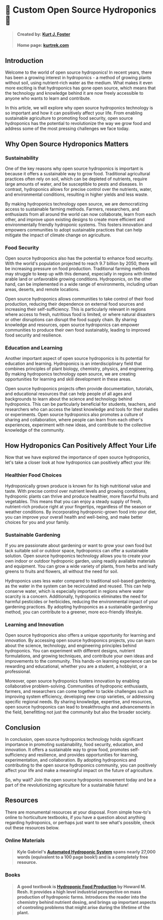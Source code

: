 
# :herb: Custom Open Source Hydroponics :evergreen_tree:

> #### Created by: [Kurt J. Foster](https://kfost.com/ "Heading link")
> #### Home page: [kurtrek.com](https://kurtrek.com/ "Heading link")

## Introduction

Welcome to the world of open source hydroponics! In recent years, there has been a growing interest in hydroponics - a method of growing plants without soil, using nutrient-rich water as the medium. What makes it even more exciting is that hydroponics has gone open source, which means that the technology and knowledge behind it are now freely accessible to anyone who wants to learn and contribute.

In this article, we will explore why open source hydroponics technology is so important and how it can positively affect your life. From enabling sustainable agriculture to promoting food security, open source hydroponics has the potential to revolutionize the way we grow food and address some of the most pressing challenges we face today.

## Why Open Source Hydroponics Matters

### Sustainability

One of the key reasons why open source hydroponics is important is because it offers a sustainable way to grow food. Traditional agricultural practices often rely on soil, which can be depleted of nutrients, require large amounts of water, and be susceptible to pests and diseases. In contrast, hydroponics allows for precise control over the nutrients, water, and environmental conditions, resulting in higher yields and less waste.

By making hydroponics technology open source, we are democratizing access to sustainable farming methods. Farmers, researchers, and enthusiasts from all around the world can now collaborate, learn from each other, and improve upon existing designs to create more efficient and environmentally friendly hydroponic systems. This fosters innovation and empowers communities to adopt sustainable practices that can help mitigate the impact of climate change on agriculture.

### Food Security

Open source hydroponics also has the potential to enhance food security. With the world's population projected to reach 9.7 billion by 2050, there will be increasing pressure on food production. Traditional farming methods may struggle to keep up with this demand, especially in regions with limited arable land or unfavorable growing conditions. Hydroponics, on the other hand, can be implemented in a wide range of environments, including urban areas, deserts, and remote locations.

Open source hydroponics allows communities to take control of their food production, reducing their dependence on external food sources and increasing their self-sufficiency. This is particularly relevant in regions where access to fresh, nutritious food is limited, or where natural disasters or other disruptions can disrupt the food supply chain. By sharing knowledge and resources, open source hydroponics can empower communities to produce their own food sustainably, leading to improved food security and resilience.

### Education and Learning

Another important aspect of open source hydroponics is its potential for education and learning. Hydroponics is an interdisciplinary field that combines principles of plant biology, chemistry, physics, and engineering. By making hydroponics technology open source, we are creating opportunities for learning and skill development in these areas.

Open source hydroponics projects often provide documentation, tutorials, and educational resources that can help people of all ages and backgrounds to learn about the science and technology behind hydroponics. This can be particularly beneficial for students, teachers, and researchers who can access the latest knowledge and tools for their studies or experiments. Open source hydroponics also promotes a culture of sharing and collaboration, where people can learn from each other's experiences, experiment with new ideas, and contribute to the collective knowledge of the community.

## How Hydroponics Can Positively Affect Your Life

Now that we have explored the importance of open source hydroponics, let's take a closer look at how hydroponics can positively affect your life:

### Healthier Food Choices

Hydroponically grown produce is known for its high nutritional value and taste. With precise control over nutrient levels and growing conditions, hydroponic plants can thrive and produce healthier, more flavorful fruits and vegetables. This means that you can enjoy a steady supply of fresh, nutrient-rich produce right at your fingertips, regardless of the season or weather conditions. By incorporating hydroponic-grown food into your diet, you can improve your overall health and well-being, and make better choices for you and your family.

### Sustainable Gardening

If you are passionate about gardening or want to grow your own food but lack suitable soil or outdoor space, hydroponics can offer a sustainable solution. Open source hydroponics technology allows you to create your own indoor or outdoor hydroponic garden, using readily available materials and equipment. You can grow a wide variety of plants, from herbs and leafy greens to fruits and flowers, all without the need for soil.

Hydroponics uses less water compared to traditional soil-based gardening, as the water in the system can be recirculated and reused. This can help conserve water, which is especially important in regions where water scarcity is a concern. Additionally, hydroponics eliminates the need for harmful pesticides or herbicides, reducing the environmental impact of your gardening practices. By adopting hydroponics as a sustainable gardening method, you can contribute to a greener, more eco-friendly lifestyle.

### Learning and Innovation

Open source hydroponics also offers a unique opportunity for learning and innovation. By accessing open source hydroponics projects, you can learn about the science, technology, and engineering principles behind hydroponics. You can experiment with different designs, nutrient formulations, and growing techniques, and contribute your own ideas and improvements to the community. This hands-on learning experience can be rewarding and educational, whether you are a student, a hobbyist, or a professional.

Moreover, open source hydroponics fosters innovation by enabling collaborative problem-solving. Communities of hydroponic enthusiasts, farmers, and researchers can come together to tackle challenges such as improving system efficiency, developing new crop varieties, or addressing specific regional needs. By sharing knowledge, expertise, and resources, open source hydroponics can lead to breakthroughs and advancements in the field, benefitting not just the community but also the broader society.

## Conclusion

In conclusion, open source hydroponics technology holds significant importance in promoting sustainability, food security, education, and innovation. It offers a sustainable way to grow food, promotes self-sufficiency and resilience, and provides opportunities for learning, experimentation, and collaboration. By adopting hydroponics and contributing to the open source hydroponics community, you can positively affect your life and make a meaningful impact on the future of agriculture.

So, why wait? Join the open source hydroponics movement today and be a part of the revolutionizing agriculture for a sustainable future!

## Resources

There are monumental resources at your disposal. From simple how-to's online to horticulture textbooks, if you have a question about anything regarding hydroponics, or perhaps just want to see what's possible, check out these resources below.

### Online Materials

> #### Kyle Gabriel's [Automated Hydroponic System](https://kylegabriel.com/projects/2020/06/automated-hydroponic-system-build.html) spans nearly 27,000 words (equivalent to a 100 page book!) and is a completely free resource.


### Books

> #### A good textbook is [Hydroponic Food Production](https://www.powells.com/book/hydroponic-food-production-9781439878675) by Howard M. Resh. It provides a high level industrial perspective on mass production of hydroponic farms. Introduces the reader into the chemistry behind nutrient dosing, and brings up important aspects of controling problems that might arise during the lifetime of the plant.

